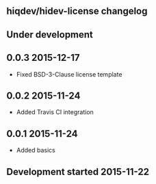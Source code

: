 hiqdev/hidev-license changelog
------------------------------

## Under development


## 0.0.3 2015-12-17

- Fixed BSD-3-Clause license template

## 0.0.2 2015-11-24

- Added Travis CI integration

## 0.0.1 2015-11-24

- Added basics

## Development started 2015-11-22

